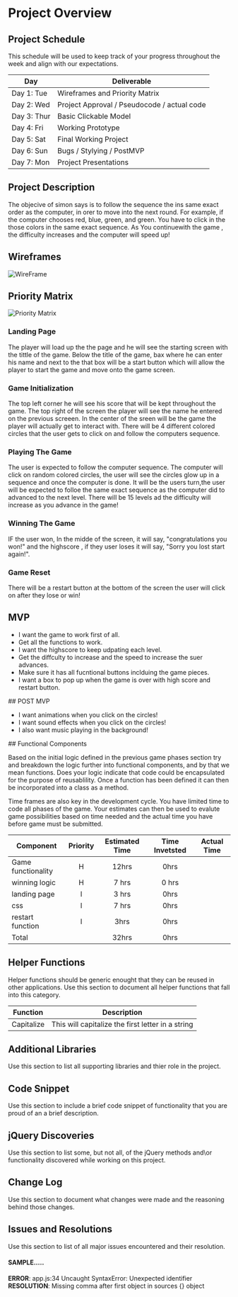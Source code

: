 # Project Overview

## Project Schedule

This schedule will be used to keep track of your progress throughout the week and align with our expectations.  

|  Day | Deliverable | 
|---|---| 
|Day 1: Tue| Wireframes and Priority Matrix|
|Day 2: Wed| Project Approval /  Pseudocode / actual code|
|Day 3: Thur| Basic Clickable Model |
|Day 4: Fri| Working Prototype |
|Day 5: Sat| Final Working Project |
|Day 6: Sun| Bugs / Stylying / PostMVP |
|Day 7: Mon| Project Presentations |


## Project Description

<!-- Use this section to describe your final project and perhaps any links to relevant sites that help convey the concept and\or functionality. -->
The objecive of simon says is to follow the sequence the ins same exact order as the computer, in orer to move into the next round. For example, if the computer chooses red, blue, green, and green. You have to click in the those colors in the same exact sequence. As You continuewith the game , the difficulty increases and the computer will speed up!

## Wireframes

<!-- Include images of your wireframes.  -->
![WireFrame](./wireframes/IMG_1891.JPG)

## Priority Matrix

<!-- Include a full list of features that have been prioritized based on the `Time and Importance` Matix.   -->
![Priority Matrix](./wireframes/IMG_19002.JPG)
<!-- ## Game Components -->

### Landing Page
<!-- What will a player see when they start your game? -->
The player will load up the the page and he will see the starting screen with the tittle of the game. Below the title of the game, bax where he can enter his name and next to the that box will be a start button which will allow the player to start the game and move onto the game screen.

### Game Initialization
<!-- What will a player see when the game is started? 
 -->
 The top left corner he will see his score that will be kept throughout the game. The top right of the screen the player will see the name he entered on the previous screeen. In the center of the sreen will be the game the player will actually get to interact with. There will be 4 different colored circles that the user gets to click on and follow the computers sequence.
### Playing The Game
<!-- What will be the flow of the game, what will the user be expeted to do and what will the user expect from the game --> The user is expected to follow the computer sequence. The computer will click on random colored circles, the user will see the circles glow up in a sequence and once the computer is done. It will be the users turn,the user will be expected to folloe the same exact sequence as the computer did to advanced to the next level. There will be 15 levels ad the difficulty will increase as you advance in the game!

### Winning The Game
<!-- What does it look like when the game ends, what determines winning or losing? -->
IF the user won, In the midde of the screen, it will say, "congratulations you won!" and the highscore , if they user loses it will say, "Sorry you lost start again!".

### Game Reset
<!-- How will the user restart the game once it has been completed.
 -->
 There will be a restart button at the bottom of the screen the user will click on after they lose or win!
## MVP 

<!-- Include the full list of features that will be part of your MVP 
 -->
 <ul>
    <li>I want the game to work first of all.</li>
    <li>Get all the functions to work. </li>
    <li>I want the highscore to keep udpating each level.</li>
    <li>Get the diffculty to increase and the speed to increase the suer advances.</li>
    <li>Make sure it has all fucntional buttons inclduing the game pieces.</li>
    <li>I want a box to pop up when the game is over with high score and restart button.</li>
</ul>
## POST MVP
<!-- Include the full list of features that you are considering for POST MV -->
<ul>
    <li>I want animations when you click on the circles!</li>
    <li>I want sound effects when you click on the circles! </li>
    <li>I also want music playing in the background!</li>
</ul>
## Functional Components

Based on the initial logic defined in the previous game phases section try and breakdown the logic further into functional components, and by that we mean functions.  Does your logic indicate that code could be encapsulated for the purpose of reusablility.  Once a function has been defined it can then be incorporated into a class as a method. 

Time frames are also key in the development cycle.  You have limited time to code all phases of the game.  Your estimates can then be used to evalute game possibilities based on time needed and the actual time you have before game must be submitted. 

| Component | Priority | Estimated Time | Time Invetsted | Actual Time |
| --- | :---: |  :---: | :---: | :---: |
| Game functionality | H | 12hrs| 0hrs |  |
| winning logic | H | 7 hrs| 0 hrs|  |
|landing page| l | 3 hrs | 0hrs| |
|css| l | 7 hrs | 0hrs | |
restart function | l | 3hrs | 0hrs |  |
| Total | | 32hrs | 0hrs |

## Helper Functions
Helper functions should be generic enought that they can be reused in other applications. Use this section to document all helper functions that fall into this category.

| Function | Description | 
| --- | :---: |  
| Capitalize | This will capitalize the first letter in a string | 

## Additional Libraries
 Use this section to list all supporting libraries and thier role in the project. 

## Code Snippet

Use this section to include a brief code snippet of functionality that you are proud of an a brief description.  

## jQuery Discoveries
 Use this section to list some, but not all, of the jQuery methods and\or functionality discovered while working on this project.

## Change Log
 Use this section to document what changes were made and the reasoning behind those changes.  

## Issues and Resolutions
 Use this section to list of all major issues encountered and their resolution.

#### SAMPLE.....
**ERROR**: app.js:34 Uncaught SyntaxError: Unexpected identifier                                
**RESOLUTION**: Missing comma after first object in sources {} object
